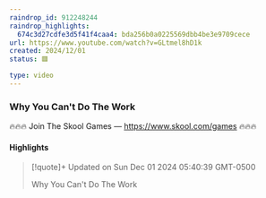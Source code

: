 ```yaml
---
raindrop_id: 912248244
raindrop_highlights:
  674c3d27cdfe3d5f41f4caa4: bda256b0a0225569dbb4be3e9709cece
url: https://www.youtube.com/watch?v=GLtmel8hD1k
created: 2024/12/01
status: 🟥

type: video
---
```



### Why You Can&#39;t Do The Work

🔥🔥🔥 Join The Skool Games — https://www.skool.com/games 🔥🔥🔥

#### Highlights

> [!quote]+ Updated on Sun Dec 01 2024 05:40:39 GMT-0500
>
> Why You Can&#39;t Do The Work
